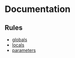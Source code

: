 Documentation
=============

Rules
-----
- [globals](rules/globals.md)
- [locals](rules/locals.md)
- [parameters](rules/parameters.md)